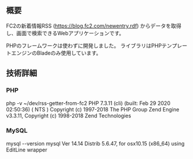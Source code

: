 ## 概要

FC2の新着情報RSS (https://blog.fc2.com/newentry.rdf) からデータを取得し、画面で検索できるWebアプリケーションです。

PHPのフレームワークは使わずに開発しました。
ライブラリはPHPテンプレートエンジンのBladeのみ使用しています。

## 技術詳細

### PHP
php -v                                                                                                                                          ~/dev/rss-getter-from-fc2
PHP 7.3.11 (cli) (built: Feb 29 2020 02:50:36) ( NTS )
Copyright (c) 1997-2018 The PHP Group
Zend Engine v3.3.11, Copyright (c) 1998-2018 Zend Technologies

### MySQL
mysql --version
mysql  Ver 14.14 Distrib 5.6.47, for osx10.15 (x86_64) using  EditLine wrapper
